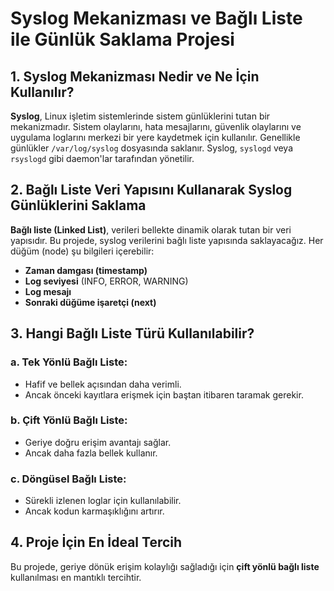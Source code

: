 
# Syslog Mekanizması ve Bağlı Liste ile Günlük Saklama Projesi

## 1. Syslog Mekanizması Nedir ve Ne İçin Kullanılır?

**Syslog**, Linux işletim sistemlerinde sistem günlüklerini tutan bir mekanizmadır. Sistem olaylarını, hata mesajlarını, güvenlik olaylarını ve uygulama loglarını merkezi bir yere kaydetmek için kullanılır. Genellikle günlükler `/var/log/syslog` dosyasında saklanır. Syslog, `syslogd` veya `rsyslogd` gibi daemon'lar tarafından yönetilir.

## 2. Bağlı Liste Veri Yapısını Kullanarak Syslog Günlüklerini Saklama

**Bağlı liste (Linked List)**, verileri bellekte dinamik olarak tutan bir veri yapısıdır. Bu projede, syslog verilerini bağlı liste yapısında saklayacağız. Her düğüm (node) şu bilgileri içerebilir:

- **Zaman damgası (timestamp)**
- **Log seviyesi** (INFO, ERROR, WARNING)
- **Log mesajı**
- **Sonraki düğüme işaretçi (next)**

## 3. Hangi Bağlı Liste Türü Kullanılabilir?

### a. Tek Yönlü Bağlı Liste:
- Hafif ve bellek açısından daha verimli.
- Ancak önceki kayıtlara erişmek için baştan itibaren taramak gerekir.

### b. Çift Yönlü Bağlı Liste:
- Geriye doğru erişim avantajı sağlar.
- Ancak daha fazla bellek kullanır.

### c. Döngüsel Bağlı Liste:
- Sürekli izlenen loglar için kullanılabilir.
- Ancak kodun karmaşıklığını artırır.

## 4. Proje İçin En İdeal Tercih

Bu projede, geriye dönük erişim kolaylığı sağladığı için **çift yönlü bağlı liste** kullanılması en mantıklı tercihtir.
